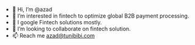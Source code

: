 - 👋 Hi, I’m @azad
- 👀 I’m interested in fintech to optimize global B2B payment processing.
- 🌱 I google Fintech solutions mostly.
- 💞️ I’m looking to collaborate on fintech solution.
- 📫 Reach me azad@tunibibi.com

<!---
am-azad/am-azad is a ✨ special ✨ repository because its `README.md` (this file) appears on your GitHub profile.
You can click the Preview link to take a look at your changes.
--->
